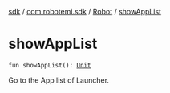 [sdk](../../index.md) / [com.robotemi.sdk](../index.md) / [Robot](index.md) / [showAppList](./show-app-list.md)

# showAppList

`fun showAppList(): `[`Unit`](https://kotlinlang.org/api/latest/jvm/stdlib/kotlin/-unit/index.html)

Go to the App list of Launcher.

